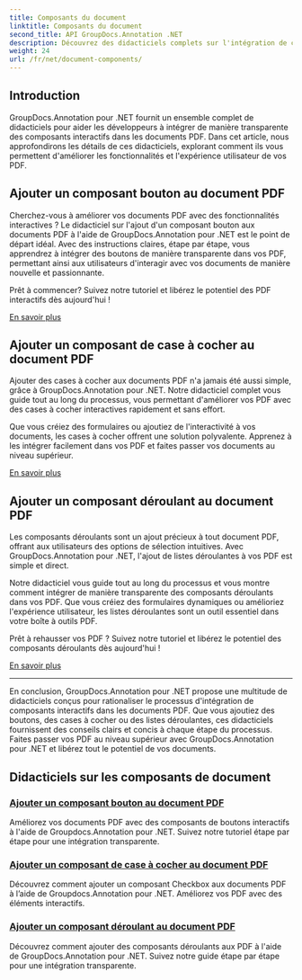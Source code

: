 ```yaml
---
title: Composants du document
linktitle: Composants du document
second_title: API GroupDocs.Annotation .NET
description: Découvrez des didacticiels complets sur l'intégration de composants interactifs tels que des boutons, des cases à cocher et des listes déroulantes dans des documents PDF à l'aide de GroupDocs.Annotation .NET.
weight: 24
url: /fr/net/document-components/
---
```

## Introduction

GroupDocs.Annotation pour .NET fournit un ensemble complet de didacticiels pour aider les développeurs à intégrer de manière transparente des composants interactifs dans les documents PDF. Dans cet article, nous approfondirons les détails de ces didacticiels, explorant comment ils vous permettent d'améliorer les fonctionnalités et l'expérience utilisateur de vos PDF.

## Ajouter un composant bouton au document PDF

Cherchez-vous à améliorer vos documents PDF avec des fonctionnalités interactives ? Le didacticiel sur l'ajout d'un composant bouton aux documents PDF à l'aide de GroupDocs.Annotation pour .NET est le point de départ idéal. Avec des instructions claires, étape par étape, vous apprendrez à intégrer des boutons de manière transparente dans vos PDF, permettant ainsi aux utilisateurs d'interagir avec vos documents de manière nouvelle et passionnante.

Prêt à commencer? Suivez notre tutoriel et libérez le potentiel des PDF interactifs dès aujourd'hui !

[En savoir plus](./add-button-component-to-pdf/)

## Ajouter un composant de case à cocher au document PDF

Ajouter des cases à cocher aux documents PDF n'a jamais été aussi simple, grâce à GroupDocs.Annotation pour .NET. Notre didacticiel complet vous guide tout au long du processus, vous permettant d'améliorer vos PDF avec des cases à cocher interactives rapidement et sans effort.

Que vous créiez des formulaires ou ajoutiez de l'interactivité à vos documents, les cases à cocher offrent une solution polyvalente. Apprenez à les intégrer facilement dans vos PDF et faites passer vos documents au niveau supérieur.

[En savoir plus](./add-checkbox-component-to-pdf/)

## Ajouter un composant déroulant au document PDF

Les composants déroulants sont un ajout précieux à tout document PDF, offrant aux utilisateurs des options de sélection intuitives. Avec GroupDocs.Annotation pour .NET, l'ajout de listes déroulantes à vos PDF est simple et direct.

Notre didacticiel vous guide tout au long du processus et vous montre comment intégrer de manière transparente des composants déroulants dans vos PDF. Que vous créiez des formulaires dynamiques ou amélioriez l'expérience utilisateur, les listes déroulantes sont un outil essentiel dans votre boîte à outils PDF.

Prêt à rehausser vos PDF ? Suivez notre tutoriel et libérez le potentiel des composants déroulants dès aujourd'hui !

[En savoir plus](./add-dropdown-component-to-pdf/)

---

En conclusion, GroupDocs.Annotation pour .NET propose une multitude de didacticiels conçus pour rationaliser le processus d'intégration de composants interactifs dans les documents PDF. Que vous ajoutiez des boutons, des cases à cocher ou des listes déroulantes, ces didacticiels fournissent des conseils clairs et concis à chaque étape du processus. Faites passer vos PDF au niveau supérieur avec GroupDocs.Annotation pour .NET et libérez tout le potentiel de vos documents.
## Didacticiels sur les composants de document
### [Ajouter un composant bouton au document PDF](./add-button-component-to-pdf/)
Améliorez vos documents PDF avec des composants de boutons interactifs à l'aide de Groupdocs.Annotation pour .NET. Suivez notre tutoriel étape par étape pour une intégration transparente.
### [Ajouter un composant de case à cocher au document PDF](./add-checkbox-component-to-pdf/)
Découvrez comment ajouter un composant Checkbox aux documents PDF à l’aide de Groupdocs.Annotation pour .NET. Améliorez vos PDF avec des éléments interactifs.
### [Ajouter un composant déroulant au document PDF](./add-dropdown-component-to-pdf/)
Découvrez comment ajouter des composants déroulants aux PDF à l'aide de GroupDocs.Annotation pour .NET. Suivez notre guide étape par étape pour une intégration transparente.